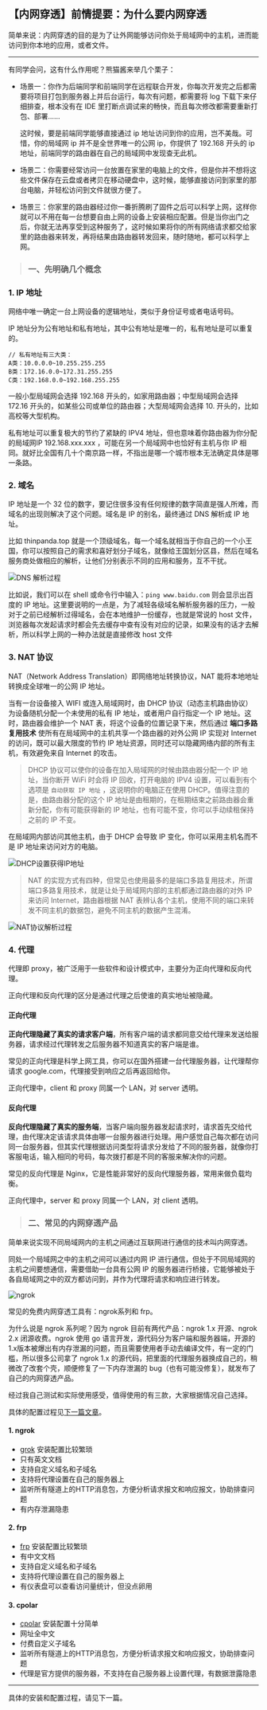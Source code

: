 ## 【内网穿透】前情提要：为什么要内网穿透

简单来说：内网穿透的目的是为了让外网能够访问你处于局域网中的主机，进而能访问到你本地的应用，或者文件。

---

有同学会问，这有什么作用呢？熊猫酱来举几个栗子：

- 场景一：你作为后端同学和前端同学在远程联合开发，你每次开发完之后都需要将项目打包到服务器上并后台运行，每次有问题，都需要将 log 下载下来仔细排查，根本没有在 IDE 里打断点调试来的畅快，而且每次修改都需要重新打包、部署…...

  这时候，要是前端同学能够直接通过 ip 地址访问到你的应用，岂不美哉。可惜，你的局域网 ip 并不是全世界唯一的公网 ip，你提供了 192.168 开头的 ip 地址，前端同学的路由器在自己的局域网中发现查无此机。

- 场景二：你需要经常访问一台放置在家里的电脑上的文件，但是你并不想将这些文件保存在云盘或者拷贝在移动硬盘中，这时候，能够直接访问到家里的那台电脑，并轻松访问到文件就很方便了。
- 场景三：你家里的路由器经过你一番折腾刷了固件之后可以科学上网，这样你就可以不用在每一台想要自由上网的设备上安装相应配置。但是当你出门之后，你就无法再享受到这种服务了，这时候如果将你的所有网络请求都交给家里的路由器来转发，再将结果由路由器转发回来，随时随地，都可以科学上网。

> ### 一、先明确几个概念

### 1. IP 地址

网络中唯一确定一台上网设备的逻辑地址，类似于身份证号或者电话号码。

IP 地址分为公有地址和私有地址，其中公有地址是唯一的，私有地址是可以重复的。

``` shell
// 私有地址有三大类：
A类：10.0.0.0~10.255.255.255
B类：172.16.0.0~172.31.255.255
C类：192.168.0.0~192.168.255.255
```

一般小型局域网会选择 192.168 开头的，如家用路由器；中型局域网会选择 172.16 开头的，如某些公司或单位的路由器；大型局域网会选择 10. 开头的，比如高校等大型机构。

私有地址可以重复极大的节约了紧缺的 IPV4 地址，但也意味着你路由器为你分配的局域网IP  192.168.xxx.xxx ，可能在另一个局域网中也恰好有主机与你 IP 相同。就好比全国有几十个南京路一样，不指出是哪一个城市根本无法确定具体是哪一条路。

### 2. 域名

IP 地址是一个 32 位的数字，要记住很多没有任何规律的数字简直是强人所难，而域名的出现则解决了这个问题。域名是 IP 的别名，最终通过 DNS 解析成 IP 地址。

比如 thinpanda.top 就是一个顶级域名，每一个域名就相当于你自己的一个小王国，你可以按照自己的需求和喜好划分子域名，就像给王国划分区县，然后在域名服务商处做相应的解析，让他们分别表示不同的应用和服务，互不干扰。

![DNS 解析过程](http://cdn.thinpanda.top/image/dns.jpg)

比如说，我们可以在 shell 或命令行中输入：`ping www.baidu.com` 则会显示出百度的 IP 地址。这里要说明的一点是，为了减轻各级域名解析服务器的压力，一般对于之前已经解析过得域名，会在本地维护一份缓存，也就是常说的 host 文件，浏览器每次发起请求时都会先去缓存中查有没有对应的记录，如果没有的话才去解析，所以科学上网的一种办法就是直接修改 host 文件

### 3. NAT 协议

NAT（Network Address Translation）即网络地址转换协议，NAT 能将本地地址转换成全球唯一的公网 IP 地址。

当有一台设备接入 WIFI 或连入局域网时，由 DHCP 协议（动态主机路由协议）为设备随机分配一个未使用的私有 IP 地址，或者用户自行指定一个 IP 地址。这时，路由器会维护一个 NAT 表，将这个设备的位置记录下来，然后通过 **端口多路复用技术** 使所有在局域网中的主机共享一个路由器的对外公网 IP 实现对 Internet 的访问，既可以最大限度的节约 IP 地址资源，同时还可以隐藏网络内部的所有主机，有效避免来自 Internet 的攻击。

> DHCP 协议可以使你的设备在加入局域网的时候由路由器分配一个 IP 地址，当你断开 WiFi 时会将 IP 回收，打开电脑的 IPV4 设置，可以看到有个选项是 `自动获取 IP 地址` ，这说明你的电脑正在使用 DHCP。值得注意的是，由路由器分配的这个 IP 地址是由租期的，在租期结束之前路由器会重新分配，你有可能获得新的 IP 地址，也有可能不变，你可以手动续租保持之前的 IP 不变。

在局域网内部访问其他主机，由于 DHCP 会导致 IP 变化，你可以采用主机名而不是 IP 地址来访问对方的电脑。

![DHCP设置获得IP地址](http://cdn.thinpanda.top/image/dhcp.jpg)

> NAT 的实现方式有四种，但常见也使用最多的是端口多路复用技术，所谓端口多路复用技术，就是让处于局域网内部的主机都通过路由器的对外 IP 来访问 Internet，路由器根据 NAT 表辨认各个主机，使用不同的端口来转发不同主机的数据包，避免不同主机的数据产生混淆。

![NAT协议解析过程](http://cdn.thinpanda.top/image/nat.png)

### 4. 代理

代理即 proxy，被广泛用于一些软件和设计模式中，主要分为正向代理和反向代理。

正向代理和反向代理的区分是通过代理之后使谁的真实地址被隐藏。

#### 正向代理

**正向代理隐藏了真实的请求客户端**，所有客户端的请求都同意交给代理来发送给服务器，请求经过代理转发之后服务器不知道真实的客户端是谁。

常见的正向代理是科学上网工具，你可以在国外搭建一台代理服务器，让代理帮你请求 google.com，代理接受到响应之后再返回给你。

正向代理中，client 和 proxy 同属一个 LAN，对 server 透明。

#### 反向代理

**反向代理隐藏了真实的服务端**，当客户端向服务器发起请求时，请求首先交给代理，由代理决定该请求具体由哪一台服务器进行处理。用户感觉自己每次都在访问同一台服务器，但其实代理根据访问类型将请求分发给了不同的服务器，就像你打客服电话，输入相同的号码，每次拨打都是不同的客服来解决你的问题。

常见的反向代理是 Nginx，它是性能非常好的反向代理服务器，常用来做负载均衡。

正向代理中，server 和 proxy 同属一个 LAN，对 client 透明。

> ### 二、常见的内网穿透产品

简单来说实现不同局域网内的主机之间通过互联网进行通信的技术叫内网穿透。

同处一个局域网之中的主机之间可以通过内网 IP 进行通信，但处于不同局域网的主机之间要想通信，需要借助一台具有公网 IP 的服务器进行桥接，它能够被处于各自局域网之中的双方都访问到，并作为代理将请求和响应进行转发。

![ngrok](http://cdn.thinpanda.top/image/ngrok.png)

常见的免费内网穿透工具有：ngrok系列和 frp。

为什么说是 ngrok 系列呢？因为 ngrok 目前有两代产品：ngrok 1.x 开源、ngrok 2.x 闭源收费。ngrok 使用 go 语言开发，源代码分为客户端和服务器端，开源的 1.x版本被爆出有内存泄漏的问题，而且需要使用者手动去编译文件，有一定的门槛，所以很多公司拿了 ngrok 1.x 的源代码，把里面的代理服务器换成自己的，稍微改了改套个壳，顺便修复了一下内存泄漏的 bug（也有可能没修复），就发布了自己的内网穿透产品。

经过我自己测试和实际使用感受，值得使用的有三款，大家根据情况自己选择。

具体的配置过程见[下一篇文章]()。

#### 1.  ngrok

- [grok](https://github.com/inconshreveable/ngrok) 安装配置比较繁琐
- 只有英文文档
- 支持自定义域名和子域名
- 支持将代理设置在自己的服务器上
- 监听所有隧道上的HTTP消息包，方便分析请求报文和响应报文，协助排查问题
- 有内存泄漏隐患

#### 2. frp

- [frp]() 安装配置比较繁琐
- 有中文文档
- 支持自定义域名和子域名
- 支持将代理设置在自己的服务器上
- 有仪表盘可以查看访问量统计，但没点卵用

#### 3. cpolar

- [cpolar](https://www.cpolar.com/) 安装配置十分简单
- 网址全中文
- 付费自定义子域名
- 监听所有隧道上的HTTP消息包，方便分析请求报文和响应报文，协助排查问题
- 代理是官方提供的服务器，不支持在自己服务器上设置代理，有数据泄露隐患

---

具体的安装和配置过程，请见下一篇。